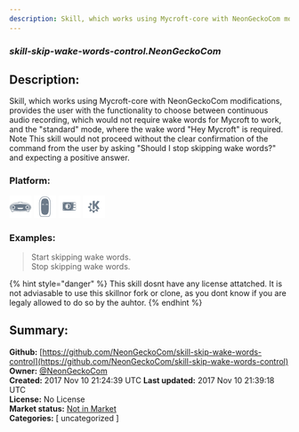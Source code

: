 ```yaml
---
description: Skill, which works using Mycroft-core with NeonGeckoCom modifications, provides the user with the fu
---
```


### _skill-skip-wake-words-control.NeonGeckoCom_  
## Description:  
Skill, which works using Mycroft-core with NeonGeckoCom modifications, provides the user with the functionality to choose between continuous audio recording, which would not require wake words for Mycroft to work, and the "standard" mode, where the wake word "Hey Mycroft" is required.
Note This skill would not proceed without the clear confirmation of the command from the user by asking "Should I stop skipping wake words?" and expecting a positive answer.  
  
### Platform:  
 ![Mark I](../.gitbook/assets/mark-1-icon.png)  ![Mark II](../.gitbook/assets/mark-2-icon.png)  ![Picroft](../.gitbook/assets/picroft-icon.png)  ![plasmoid](../.gitbook/assets/kde.png)   
### Examples:  
> Start skipping wake words.  
> Stop skipping wake words.  
  
{% hint style="danger" %}
This skill dosnt have any license attatched. It is not adviasable to use this skillnor fork or clone, as you dont know if you are legaly allowed to do so by the auhtor.
{% endhint %}
  
## Summary:  
**Github:** [https://github.com/NeonGeckoCom/skill-skip-wake-words-control](https://github.com/NeonGeckoCom/skill-skip-wake-words-control)  
**Owner:** [@NeonGeckoCom](https://github.com/NeonGeckoCom)  
**Created:** 2017 Nov 10 21:24:39 UTC  **Last updated:** 2017 Nov 10 21:39:18 UTC  
**License:** No License  
**Market status:** [Not in Market](https://market.mycroft.ai/skill/)  
**Categories:** [ uncategorized ]   
